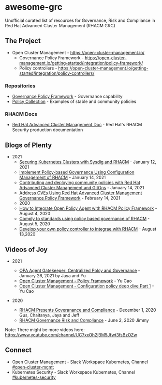 # awesome-grc
Unofficial curated list of resources for Governance, Risk and Compliance in Red Hat Advanced Cluster Management (RHACM GRC) 

## The Project 
- Open Cluster Management - https://open-cluster-management.io/ 
  - Governance Policy Framework - https://open-cluster-management.io/getting-started/integration/policy-framework/
  - Policy controllers - https://open-cluster-management.io/getting-started/integration/policy-controllers/
### Repositories 
- [Governance Policy Framework](https://github.com/open-cluster-management/governance-policy-framework) - Governance capability 
- [Policy Collection](https://github.com/open-cluster-management/policy-collection) - Examples of stable and community policies 
### RHACM Docs 
- [Red Hat Advanced Cluster Management Doc](https://access.redhat.com/documentation/en-us/red_hat_advanced_cluster_management_for_kubernetes/2.2/html/security/index) - Red Hat's RHACM Security production documentation 
## Blogs of Plenty 
- 2021
  - [Securing Kubernetes Clusters with Sysdig and RHACM](https://www.openshift.com/blog/securing-kubernetes-clusters-with-sysdig-and-red-hat-advanced-cluster-management) - January 12, 2021
  - [Implement Policy-based Governance Using Configuration Management of RHACM](https://www.openshift.com/blog/implement-policy-based-governance-using-configuration-management-of-red-hat-advanced-cluster-management-for-kubernetes) - January 14, 2021
  - [Contributing and deploying community policies with Red Hat Advanced Cluster Management and GitOps](https://www.openshift.com/blog/contributing-and-deploying-community-policies-with-red-hat-advanced-cluster-management-and-gitops) - January 14, 2021
  - [Address CVEs Using Red Hat Advanced Cluster Management Governance Policy Framework](https://www.openshift.com/blog/address-cves-using-red-hat-advanced-cluster-management-governance-policy-framework) - February 14, 2021
  - 2020
  - [How to Integrate Open Policy Agent with RHACM Policy Framework](https://www.openshift.com/blog/how-to-integrate-open-policy-agent-with-red-hat-advanced-cluster-management-for-kubernetes-policy-framework) - August 4, 2020 
  - [Comply to standards using policy based governance of RHACM](https://www.openshift.com/blog/comply-to-standards-using-policy-based-governance-of-red-hat-advanced-cluster-management-for-kubernetes) - August 5, 2020 
  - [Develop your own policy controller to integrae with RHACM](https://www.openshift.com/blog/develop-your-own-policy-controller-to-integrate-with-red-hat-advanced-cluster-management-for-kubernetes) - August 13,2020



## Videos of Joy 
- 2021
  - [OPA Agent Gatekeeper: Centralized Polcy and Governance](https://www.youtube.com/watch?v=zjX31QaYFRc) - January 26, 2021 by Jaya and Yu 
  - [Open Cluster Management - Policy Framework](https://www.youtube.com/watch?v=13TOnhu4ex8) - Yu Cao 
  - [Open Cluster Management - Configuration policy deep dive Part 1](https://www.youtube.com/watch?v=1NZxXwclRQY) - Yu Cao

- 2020
  - [RHACM Presents Goveranance and Compliance](https://www.youtube.com/watch?v=xYfBtH4_UR8) - December 1, 2020 Gus, Chaitanya, Jaya and Jeff
  - [RHACM Governance Risk and Compliance](https://www.youtube.com/watch?v=aaeC2gYV57Q) - June 2, 2020 Jimmy

Note: There might be more videos here: https://www.youtube.com/channel/UC7xxOh2jBM5Jfwt3fsBzOZw

## Connect 
- Open Cluster Management - Slack Workspace Kubernetes, Channel [#open-cluster-mgmt](https://kubernetes.slack.com/archives/C01GE7YSUUF)
- Kubernetes Security - Slack Workspace Kubernetes, Channel [#kubernetes-security](https://kubernetes.slack.com/archives/C8P1DRTJA)
